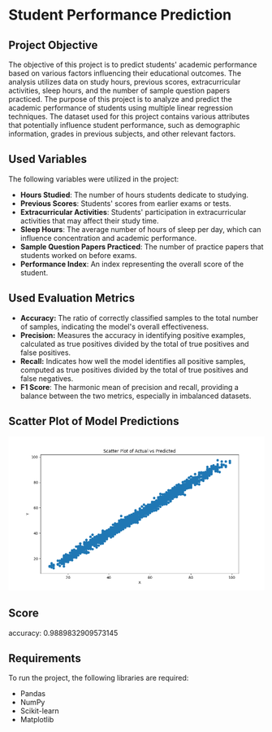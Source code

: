 # Student Performance Prediction

## Project Objective

The objective of this project is to predict students' academic performance based on various factors influencing their educational outcomes. The analysis utilizes data on study hours, previous scores, extracurricular activities, sleep hours, and the number of sample question papers practiced. The purpose of this project is to analyze and predict the academic performance of students using multiple linear regression techniques. The dataset used for this project contains various attributes that potentially influence student performance, such as demographic information, grades in previous subjects, and other relevant factors.

## Used Variables

The following variables were utilized in the project:

- **Hours Studied**: The number of hours students dedicate to studying.
- **Previous Scores**: Students' scores from earlier exams or tests.
- **Extracurricular Activities**: Students' participation in extracurricular activities that may affect their study time.
- **Sleep Hours**: The average number of hours of sleep per day, which can influence concentration and academic performance.
- **Sample Question Papers Practiced**: The number of practice papers that students worked on before exams.
- **Performance Index**: An index representing the overall score of the student.

## Used Evaluation Metrics
- **Accuracy:** The ratio of correctly classified samples to the total number of samples, indicating the model's overall effectiveness.
- **Precision:** Measures the accuracy in identifying positive examples, calculated as true positives divided by the total of true positives and false positives.
- **Recall:** Indicates how well the model identifies all positive samples, computed as true positives divided by the total of true positives and false negatives.
- **F1 Score**: The harmonic mean of precision and recall, providing a balance between the two metrics, especially in imbalanced datasets.

## Scatter Plot of Model Predictions
![plot](https://github.com/kizokubanczyk/student_Performance/blob/main/scores/LinearRegression_plot.png)

## Score
accuracy: 0.9889832909573145

## Requirements

To run the project, the following libraries are required:
- Pandas
- NumPy
- Scikit-learn
- Matplotlib
